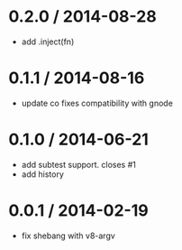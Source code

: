 
0.2.0 / 2014-08-28 
==================

 * add .inject(fn)

0.1.1 / 2014-08-16 
==================

 * update co fixes compatibility with gnode

0.1.0 / 2014-06-21 
==================

 * add subtest support. closes #1
 * add history

0.0.1 / 2014-02-19 
==================

 * fix shebang with v8-argv
